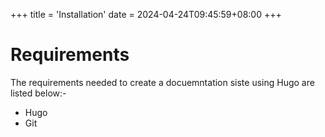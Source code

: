 +++
title = 'Installation'
date = 2024-04-24T09:45:59+08:00
+++

# Requirements
The requirements needed to create a docuemntation siste using Hugo are listed below:-
- Hugo
- Git
